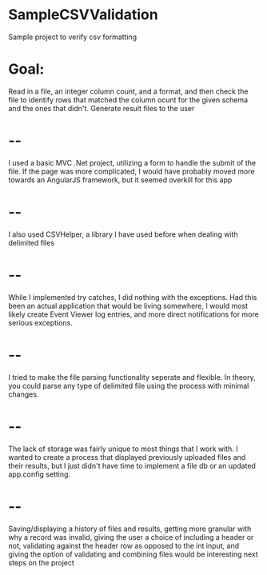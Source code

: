 # SampleCSVValidation
Sample project to verify csv formatting

# Goal: 
Read in a file, an integer column count, and a format, and then check the file to identify rows
 that matched the column ocunt for the given schema and the ones that didn't. Generate result files to the user
 
# --
I used a basic MVC .Net project, utilizing a form to handle the submit of the file. If the page was more complicated, I would 
have probably moved more towards an AngularJS framework, but it seemed overkill for this app

# --
I also used CSVHelper, a library I have used before when dealing with delimited files

# --
While I implemented try catches, I did nothing with the exceptions. Had this been an actual application that would be living somewhere, 
I would most likely create Event Viewer log entries, and more direct notifications for more serious exceptions.

# --
I tried to make the file parsing functionality seperate and flexible. In theory, you could parse any type of delimited file using the process with minimal changes.

# --
The lack of storage was fairly unique to most things that I work with. I wanted to create a process that displayed previously uploaded files and 
their results, but I just didn't have time to implement a file db or an updated app.config setting.

# --
Saving/displaying a history of files and results, getting more granular with why a record was invalid, giving the user a choice of including a header or not,
validating against the header row as opposed to the int input, and giving the option of validating and combining files would be interesting next steps on the 
project
